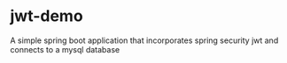 # jwt-demo
A simple spring boot application that  incorporates spring security jwt and connects to a mysql database

